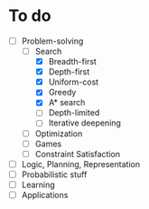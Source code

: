 # To do

- [ ] Problem-solving
  - [ ] Search
    - [x] Breadth-first
    - [x] Depth-first
    - [x] Uniform-cost
    - [x] Greedy
    - [x] A* search
    - [ ] Depth-limited
    - [ ] Iterative deepening
  - [ ] Optimization
  - [ ] Games
  - [ ] Constraint Satisfaction
- [ ] Logic, Planning, Representation
- [ ] Probabilistic stuff
- [ ] Learning
- [ ] Applications
